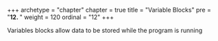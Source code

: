 +++
archetype = "chapter"
chapter = true
title = "Variable Blocks"
pre = "<b>12. </b>"
weight = 120
ordinal = "12"
+++

Variables blocks allow data to be stored while the program is running
